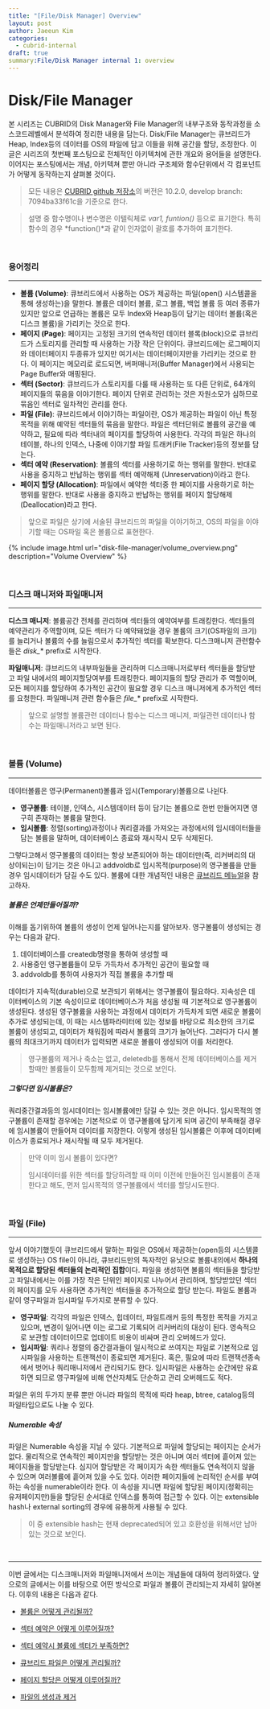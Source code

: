 ```yaml
---
title: "[File/Disk Manager] Overview"
layout: post
author: Jaeeun Kim
categories:
  - cubrid-internal
draft: true
summary:File/Disk Manager internal 1: overview
---
```


# **Disk/File Manager**

 본 시리즈는 CUBRID의  Disk Manager와 File Manager의 내부구조와 동작과정을 소스코드레벨에서 분석하여 정리한 내용을 담는다. Disk/File Manager는 큐브리드가 Heap, Index등의 데이터를 OS의 파일에 담고 이들을 위해 공간을 할당, 조정한다. 이 글은 시리즈의 첫번째 포스팅으로 전체적인 아키텍처에 관한 개요와 용어들을 설명한다. 이어지는 포스팅에서는 개념, 아키텍쳐 뿐만 아니라 구조체와 함수단위에서 각 컴포넌트가 어떻게 동작하는지 살펴볼 것이다.

> 모든 내용은 [CUBRID github 저장소](https://github.com/CUBRID/cubrid)의 버전은 10.2.0, develop branch: 7094ba33f61c을 기준으로 한다.

> 설명 중 함수명이나 변수명은 이텔릭체로  *var1, funtion()* 등으로 표기한다. 특히 함수의 경우  *function()*과 같이 인자없이 괄호를 추가하여 표기한다.

&nbsp;

### **용어정리**

------

* **볼륨 (Volume)**: 큐브리드에서 사용하는 OS가 제공하는 파일(open() 시스템콜을 통해 생성하는)을 말한다. 볼륨은 데이터 볼륨, 로그 볼륨, 백업 볼륨 등 여러 종류가 있지만 앞으로 언급하는 볼륨은 모두 Index와 Heap등이 담기는 데이터 볼륨(혹은 디스크 볼륨)을 가리키는 것으로 한다.
* **페이지 (Page)**: 페이지는 고정된 크기의 연속적인 데이터 블록(block)으로 큐브리드가 스토리지를 관리할 때 사용하는 가장 작은 단위이다. 큐브리드에는 로그페이지와 데이터페이지 두종류가 있지만 여기서는 데이터페이지만을 가리키는 것으로 한다. 이 페이지는 메모리로 로드되면, 버퍼매니저(Buffer Manager)에서 사용되는 Page Buffer와 매핑된다.
* **섹터 (Sector)**: 큐브리드가 스토리지를 다룰 때 사용하는 또 다른 단위로, 64개의 페이지들의 묶음을 이야기한다. 페이지 단위로 관리하는 것은 자원소모가 심하므로 묶음인 섹터로 일차적인 관리를 한다.
* **파일 (File)**: 큐브리드에서 이야기하는 파일이란, OS가 제공하는 파일이 아닌 특정 목적을 위해 예약된 섹터들의 묶음을 말한다. 파일은 섹터단위로 볼륨의 공간을 예약하고, 필요에 따라 섹터내의 페이지를 할당하여 사용한다. 각각의 파일은 하나의 테이블, 하나의 인덱스, 나중에 이야기할 파일 트래커(File Tracker)등의 정보를 담는다.
* **섹터 예약 (Reservation)**: 볼륨의 섹터를 사용하기로 하는 행위를 말한다. 반대로 사용을 중지하고 반납하는 행위를 섹터 예약해제 (Unreservation)이라고 한다.
* **페이지 할당 (Allocation)**: 파일에서 예약한 섹터중 한 페이지를 사용하기로 하는 행위를 말한다. 반대로 사용을 중지하고 반납하는 행위를 페이지 할당해제(Deallocation)라고 한다.

> 앞으로 파일은 상기에 서술된 큐브리드의 파일을 이야기하고, OS의 파일을 이야기할 때는 OS파일 혹은 볼륨으로 표현한다.

{% include image.html url="disk-file-manager/volume_overview.png" description="Volume Overview" %}

&nbsp;

### **디스크 매니저와 파일매니저**

---

**디스크 매니저**: 볼륨공간 전체를 관리하며 섹터들의 예약여부를 트래킹한다. 섹터들의 예약관리가 주역할이며, 모든 섹터가 다 예약돼었을 경우 볼륨의 크기(OS파일의 크기)를 늘리거나 볼륨의 수를 늘림으로서 추가적인 섹터를 확보한다. 디스크매니저 관련함수들은 *disk_*\* prefix로 시작한다.

**파일매니저**: 큐브리드의 내부파일들을 관리하며 디스크매니저로부터 섹터들을 할당받고 파일 내에서의 페이지할당여부를 트래킹한다. 페이지들의 할당 관리가 주 역할이며, 모든 페이지를 할당하여 추가적인 공간이 필요할 경우 디스크 매니저에게 추가적인 섹터를 요청한다. 파일매니저 관련 함수들은 *file_*\* prefix로 시작한다.

>앞으로 설명할 볼륨관련 데이터나 함수는 디스크 매니저, 파일관련 데이터나 함수는 파일매니저라고 보면 된다.

&nbsp;

### **볼륨 (Volume)**

---

 데이터볼륨은 영구(Permanent)볼륨과 임시(Temporary)볼륨으로 나뉜다.

* **영구볼륨**: 테이블, 인덱스, 시스템데이터 등이 담기는 볼륨으로 한번 만들어지면 영구히 존재하는 볼륨을 말한다.
* **임시볼륨**: 정렬(sorting)과정이나 쿼리결과를 가져오는 과정에서의 임시데이터들을 담는 볼륨을 말하며, 데이터베이스 종료와 재시작시 모두 삭제된다.

그렇다고해서 영구볼륨의 데이터는 항상 보존되어야 하는 데이터만(즉, 리커버리의 대상이되는)이 담기는 것은 아니고 addvoldb로 임시목적(purpose)의 영구볼륨을 만들경우 임시데이터가 담길 수도 있다. 볼륨에 대한 개념적인 내용은 [큐브리드 메뉴얼](https://www.cubrid.org/manual/en/10.1/intro.html#database-volume-structure)을 참고하자.

##### 볼륨은 언제만들어질까?

 이해를 돕기위하여 볼륨의 생성이 언제 일어나는지를 알아보자. 영구볼륨이 생성되는 경우는 다음과 같다.

1. 데이터베이스를 createdb명령을 통하여 생성할 때
2. 사용중인 영구볼륨들이 모두 가득차서 추가적인 공간이 필요할 때
3. addvoldb를 통하여 사용자가 직접 볼륨을 추가할 때

데이터가 지속적(durable)으로 보관되기 위해서는 영구볼륨이 필요하다. 지속성은 데이터베이스의 기본 속성이므로 데이터베이스가 처음 생성될 때 기본적으로 영구볼륨이 생성된다. 생성된 영구볼륨을 사용하는 과정에서 데이터가 가득차게 되면 새로운 볼륨이 추가로 생성되는데, 이 때는 시스템파라미터에 있는 정보를 바탕으로 최소한의 크기로 볼륨이 생성되고, 데이터가 채워짐에 따라서 볼륨의 크기가 늘어난다. 그러다가 다시 볼륨의 최대크기까지 데이터가 입력되면 새로운 볼륨이 생성되어 이를 처리한다.

> 영구볼륨의 제거나 축소는 없고, deletedb를 통해서 전체 데이터베이스를 제거할때만 볼륨들이 모두함께 제거되는 것으로 보인다.

##### 그렇다면 임시볼륨은?

 쿼리중간결과등의 임시데이터는 임시볼륨에만 담길 수 있는 것은 아니다. 임시목적의 영구볼륨이 존재할 경우에는 기본적으로 이 영구볼륨에 담기게 되며 공간이 부족해질 경우에 임시볼륨이 만들어져 데이터를 저장한다. 이렇게 생성된 임시볼륨은 이후에 데이터베이스가 종료되거나 재시작될 때 모두 제거된다.

> 만약 이미 임시 볼륨이 있다면?
>
> 임시데이터를 위한 섹터를 할당하려할 때 이미 이전에 만들어진 임시볼륨이 존재한다고 해도, 먼저 임시목적의 영구볼륨에서 섹터를 할당시도한다.

&nbsp;

### **파일 (File)**

---

  앞서 이야기했듯이 큐브리드에서 말하는 파일은 OS에서 제공하는(open등의 시스템콜로 생성하는) OS file이 아니라, 큐브리드만의 독자적인 유닛으로 볼륨내의에서 **하나의 목적으로 할당된 섹터들의 논리적인 집합**이다. 파일을 생성하면 볼륨의 섹터들을 할당받고 파일내에서는 이를 가장 작은 단위인 페이지로 나누어서 관리하며, 할당받았던 섹터의 페이지를 모두 사용하면 추가적인 섹터들을 추가적으로 할당 받는다. 파일도 볼륨과 같이 영구파일과 임시파일 두가지로 분류할 수 있다.

* **영구파일**: 각각의 파일은 인덱스, 힙데이터, 파일트래커 등의 특정한 목적을 가지고 있으며, 변경이 일어나면 이는 로그로 기록되어 리커버리의 대상이 된다. 영속적으로 보관할 데이터이므로 업데이트 비용이 비싸며 관리 오버헤드가 있다.
* **임시파일**: 쿼리나 정렬의 중간결과들이 일시적으로 쓰여지는 파일로 기본적으로 임시파일을 사용하는 트랜잭션이 종료되면 제거된다. 혹은, 필요에 따라 트랜잭션종속에서 벗어나 쿼리매니저에서 관리되기도 한다. 임시파일은 사용하는 순간에만 유효하면 되므로 영구파일에 비해 연산자체도 단순하고 관리 오버헤드도 적다.

파일은 위의 두가지 분류 뿐만 아니라 파일의 목적에 따라 heap, btree, catalog등의 파일타입으로도 나눌 수 있다.

##### Numerable 속성

 파일은 Numerable 속성을 지닐 수 있다. 기본적으로 파일에 할당되는 페이지는 순서가 없다. 물리적으로 연속적인 페이지만을 할당받는 것은 아니며 여러 섹터에 흩어져 있는 페이지들을 할당받는다. 심지어 할당받은 각 페이지가 속한 섹터들도 연속적이지 않을 수 있으며 여러볼륨에 흩어져 있을 수도 있다. 이러한 페이지들에 논리적인 순서를 부여하는 속성을 numerable이라 한다. 이 속성을 지니면 파일에 할당된 페이지(정확히는 유저페이지만)들을 할당된 순서대로 인덱스를 통하여 접근할 수 있다. 이는 extensible hash나 external sorting의 경우에 유용하게 사용될 수 있다.

> 이 중 extensible hash는 현재 deprecated되어 있고 호환성을 위해서만 남아있는 것으로 보인다.

&nbsp;

---

 이번 글에서는 디스크매니저와 파일매니저에서 쓰이는 개념들에 대하여 정리하였다. 앞으로의 글에서는 이를 바탕으로 어떤 방식으로 파일과 볼륨이 관리되는지 자세히 알아본다. 이후의 내용은 다음과 같다.


- [볼륨은 어떻게 관리될까?](./disk-file-manager-2-volume-arch.html)

- [섹터 예약은 어떻게 이루어질까?](./disk-file-manager-sector-reservation.html)

- [섹터 예약시 볼륨에 섹터가 부족하면?](./disk-file-manager-volume_extension.html)

- [큐브리드 파일은 어떻게 관리될까?](./disk-file-manager-file-arch.html)

- [페이지 할당은 어떻게 이루어질까?](./disk-file-manager-file-alloc.html)

- [파일의 생성과 제거](./disk-file-manager-file-creation.html)



